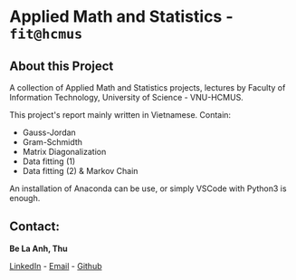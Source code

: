 # Applied Math and Statistics - `fit@hcmus`
## About this Project
A collection of Applied Math and Statistics projects, lectures by Faculty of Information Technology, University of Science - VNU-HCMUS. 

This project's report mainly written in Vietnamese. Contain:
- Gauss-Jordan
- Gram-Schmidth
- Matrix Diagonalization
- Data fitting (1)
- Data fitting (2) & Markov Chain

An installation of Anaconda can be use, or simply VSCode with Python3 is enough. 

## Contact: 

__Be La Anh, Thu__

[LinkedIn](https://www.linkedin.com/in/be-anhthu204/) - [Email](mailto:belathu@gmail.com) - [Github](https://www.github.com/ankthuw)
